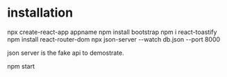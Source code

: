 installation
===============
npx create-react-app appname
npm install bootstrap
npm i react-toastify
npm install react-router-dom
npx json-server --watch db.json --port 8000

json server is the fake api to demostrate.

npm start